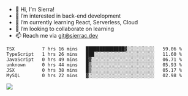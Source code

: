 - 👋 Hi, I’m Sierra!
- 👀 I’m interested in back-end development
- 🌱 I’m currently learning React, Serverless, Cloud
- 💞️ I’m looking to collaborate on learning
- 📫 Reach me via git@sierrac.dev

<!--START_SECTION:waka-->

```text
TSX          7 hrs 16 mins   ██████████████▓░░░░░░░░░░   59.06 %
TypeScript   1 hrs 26 mins   ███░░░░░░░░░░░░░░░░░░░░░░   11.60 %
JavaScript   0 hrs 49 mins   █▓░░░░░░░░░░░░░░░░░░░░░░░   06.71 %
unknown      0 hrs 44 mins   █▒░░░░░░░░░░░░░░░░░░░░░░░   05.93 %
JSX          0 hrs 38 mins   █▒░░░░░░░░░░░░░░░░░░░░░░░   05.17 %
MySQL        0 hrs 22 mins   ▓░░░░░░░░░░░░░░░░░░░░░░░░   02.98 %
```

<!--END_SECTION:waka-->


![](https://hit.yhype.me/github/profile?user_id=7351311)

